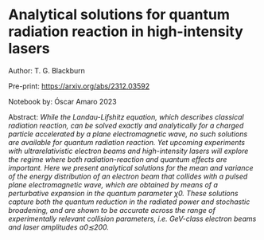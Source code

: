 # Analytical solutions for quantum radiation reaction in high-intensity lasers

Author: T. G. Blackburn

Pre-print: https://arxiv.org/abs/2312.03592

Notebook by: Óscar Amaro 2023

Abstract: _While the Landau-Lifshitz equation, which describes classical radiation reaction, can be solved exactly and analytically for a charged particle accelerated by a plane electromagnetic wave, no such solutions are available for quantum radiation reaction. Yet upcoming experiments with ultrarelativistic electron beams and high-intensity lasers will explore the regime where both radiation-reaction and quantum effects are important. Here we present analytical solutions for the mean and variance of the energy distribution of an electron beam that collides with a pulsed plane electromagnetic wave, which are obtained by means of a perturbative expansion in the quantum parameter χ0. These solutions capture both the quantum reduction in the radiated power and stochastic broadening, and are shown to be accurate across the range of experimentally relevant collision parameters, i.e. GeV-class electron beams and laser amplitudes a0≲200._
